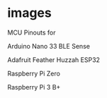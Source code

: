 # images

MCU Pinouts for

  Arduino Nano 33 BLE Sense
  
  Adafruit Feather Huzzah ESP32 
  
  Raspberry Pi Zero
  
  Raspberry Pi 3 B+
